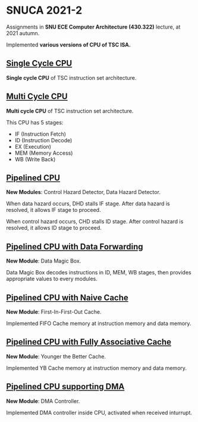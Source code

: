 # SNUCA 2021-2

Assignments in **SNU ECE Computer Architecture (430.322)** lecture, at 2021 autumn.

Implemented **various versions of CPU of TSC ISA.**

<h2><a href="/src/Single%20Cycle%20CPU">Single Cycle CPU</a></h2>

**Single cycle CPU** of TSC instruction set architecture.

<h2><a href="/src/Multi%20Cycle%20CPU">Multi Cycle CPU</a></h2>

**Multi cycle CPU** of TSC instruction set architecture.

This CPU has 5 stages:

- IF (Instruction Fetch)
- ID (Instruction Decode)
- EX (Execution)
- MEM (Memory Access)
- WB (Write Back)

<h2><a href="/src/Pipelined%20CPU">Pipelined CPU</a></h2>

**New Modules**: Control Hazard Detector, Data Hazard Detector.

When data hazard occurs, DHD stalls IF stage. After data hazard is resolved, it allows IF stage to proceed.

When control hazard occurs, CHD stalls ID stage. After control hazard is resolved, it allows ID stage to proceed.

<h2><a href="/src/Pipelined%20CPU%20with%20Data%20Forwarding">Pipelined CPU with Data Forwarding</a></h2>

**New Module**: Data Magic Box.

Data Magic Box decodes instructions in ID, MEM, WB stages, then provides appropriate values to every modules.

<h2><a href="/src/Pipelined%20CPU%20with%20Naive%20Cache">Pipelined CPU with Naive Cache</a></h2>

**New Module**: First-In-First-Out Cache.

Implemented FIFO Cache memory at instruction memory and data memory.

<h2><a href="/src/Pipelined%20CPU%20with%20Fully%20Associative%20Cache">Pipelined CPU with Fully Associative Cache</a></h2>

**New Module**: Younger the Better Cache.

Implemented YB Cache memory at instruction memory and data memory.

<h2><a href="/src/Pipelined%20CPU%20supporting%20DMA">Pipelined CPU supporting DMA</a></h2>

**New Module**: DMA Controller.

Implemented DMA controller inside CPU, activated when received inturrupt.
